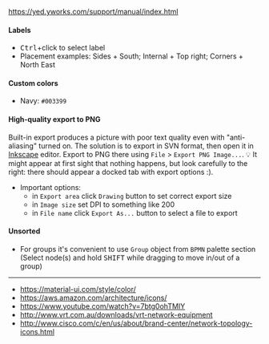 https://yed.yworks.com/support/manual/index.html
#### Labels

* <kbd>Ctrl</kbd>+click to select label
* Placement examples: Sides + South; Internal + Top right; Corners + North East

#### Custom colors
* Navy: `#003399`

#### High-quality export to PNG
Built-in export produces a picture with poor text quality even with "anti-aliasing" turned on. The solution is to export in SVN format, then open it in [Inkscape](https://inkscape.org/) editor. Export to PNG there using `File` > `Export PNG Image...`. :bulb: It might appear at first sight that nothing happens, but look carefully to the right: there should appear a docked tab with export options :).
* Important options:
    * in `Export area` click `Drawing` button to set correct export size
    * in `Image size` set DPI to something like 200
    * in `File name` click `Export As...` button to select a file to export

#### Unsorted
* For groups it's convenient to use `Group` object from `BPMN` palette section (Select node(s) and hold <kbd>SHIFT</kbd> while dragging to move in/out of a group)

----
* https://material-ui.com/style/color/
* https://aws.amazon.com/architecture/icons/
* https://www.youtube.com/watch?v=7btg0ohTMIY
* http://www.vrt.com.au/downloads/vrt-network-equipment
* http://www.cisco.com/c/en/us/about/brand-center/network-topology-icons.html
